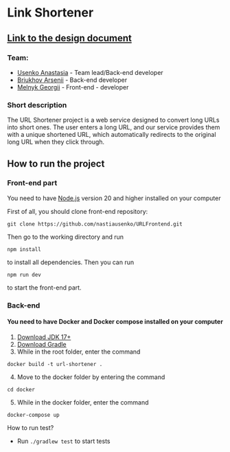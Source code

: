 # Link Shortener

## [Link to the design document](https://docs.google.com/document/d/1tOXQjWUA8VQA8GhuJndz-iTPrESmXg4r3Ipj1Rp2qVg/edit?usp=sharing)

### Team:

- [Usenko Anastasia](https://t.me/nastia_u) - Team lead/Back-end developer
- [Briukhov Arsenii](https://t.me/qrqwqeqt) - Back-end developer
- [Melnyk Georgii](https://t.me/geor9ii) - Front-end - developer

### Short description

The URL Shortener project is a web service designed to convert long URLs into short ones. The user enters a long URL, and our service provides them with a unique shortened URL, which automatically redirects to the original long URL when they click through.

## How to run the project

### Front-end part
You need to have [Node.js](https://nodejs.org/en/download/prebuilt-installer) version 20 and higher installed on your computer

First of all, you should clone front-end repository:
```
git clone https://github.com/nastiausenko/URLFrontend.git
```
Then go to the working directory and run 
```
npm install
``` 
to install all dependencies.
Then you can run 
```
npm run dev
``` 
to start the front-end part.

### Back-end
#### You need to have Docker and Docker compose installed on your computer 

1. [Download JDK 17+](https://www.oracle.com/cis/java/technologies/downloads/)
2. [Download Gradle](https://gradle.org/install/)
3. While in the root folder, enter the command 
```
docker build -t url-shortener .
```
4. Move to the docker folder by entering the command
```
cd docker
```
5. While in the docker folder, enter the command
```
docker-compose up
```

How to run test?

- Run ```./gradlew test``` to start tests

